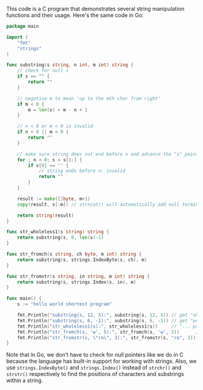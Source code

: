  This code is a C program that demonstrates several string manipulation functions and their usage. Here's the same code in Go:
```go
package main

import (
	"fmt"
	"strings"
)

func substring(s string, n int, m int) string {
	// check for null s
	if s == "" {
		return ""
	}

	// negative m to mean 'up to the mth char from right'
	if m < 0 {
		m = len(s) + m - n + 1
	}

	// n < 0 or m < 0 is invalid
	if n < 0 || m < 0 {
		return ""
	}

	// make sure string does not end before n and advance the "s" pointer to beginning of substring
	for ; n > 0; s = s[1:] {
		if s[0] == ' ' {
			// string ends before n: invalid
			return ""
		}
	}

	result := make([]byte, m+1)
	copy(result, s[:m]) // strncat() will automatically add null terminator if string ends early or after reading m characters

	return string(result)
}

func str_wholeless1(s string) string {
	return substring(s, 0, len(s)-1)
}

func str_fromch(s string, ch byte, m int) string {
	return substring(s, strings.IndexByte(s, ch), m)
}

func str_fromstr(s string, in string, m int) string {
	return substring(s, strings.Index(s, in), m)
}

func main() {
	s := "hello world shortest program"

	fmt.Println("substring(s, 12, 5):", substring(s, 12, 5)) // get "short"
	fmt.Println("substring(s, 6, -1):", substring(s, 6, -1)) // get "world shortest program"
	fmt.Println("str_wholeless1(s):", str_wholeless1(s))     // "... progra"
	fmt.Println("str_fromch(s, 'w', 5):", str_fromch(s, 'w', 5))      // "world"
	fmt.Println("str_fromstr(s, \"ro\", 3):", str_fromstr(s, "ro", 3)) // "rog"
}
```
Note that in Go, we don't have to check for null pointers like we do in C because the language has built-in support for working with strings. Also, we use `strings.IndexByte()` and `strings.Index()` instead of `strchr()` and `strstr()` respectively to find the positions of characters and substrings within a string.
